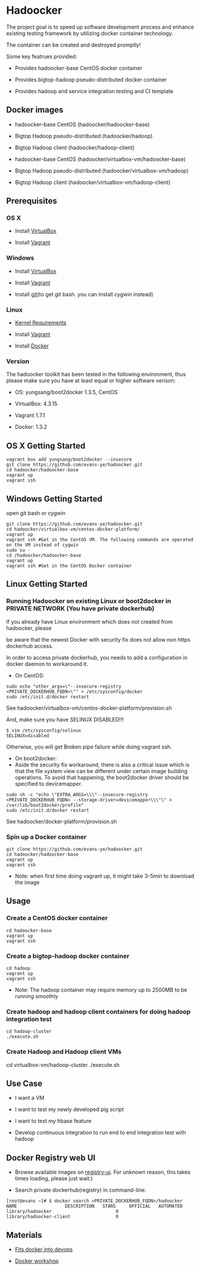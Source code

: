 # Hadoocker

The project goal is to speed up software development process and enhance existing testing framework by utilizing docker container technology.

The container can be created and destroyed promptly!

Some key featrues provided:

* Provides hadoocker-base CentOS docker container

* Provides bigtop-hadoop pseudo-distributed docker container

* Provides hadoop and service integration testing and CI template

## Docker images

* hadoocker-base CentOS (hadoocker/hadoocker-base)

* Bigtop Hadoop pseudo-distributed (hadoocker/hadoop)

* Bigtop Hadoop client (hadoocker/hadoop-client)


* hadoocker-base CentOS (hadoocker/virtualbox-vm/hadoocker-base)

* Bigtop Hadoop pseudo-distributed (hadoocker/virtualbox-vm/hadoop)

* Bigtop Hadoop client (hadoocker/virtualbox-vm/hadoop-client)

## Prerequisites

### OS X

* Install [VirtualBox](https://www.virtualbox.org/wiki/Downloads)

* Install [Vagrant](http://www.vagrantup.com/downloads.html)

### Windows

* Install [VirtualBox](https://www.virtualbox.org/wiki/Downloads)

* Install [Vagrant](http://www.vagrantup.com/downloads.html)

* Install [git](http://git-scm.com/download/win)(to get git bash. you can install cygwin instead)

### Linux

* [Kernel Requirements](http://docker.readthedocs.org/en/v0.5.3/installation/kernel/)

* Install [Vagrant](http://www.vagrantup.com/downloads.html)

* Install [Docker](https://docs.docker.com/installation/)

### Version

The hadoocker toolkit has been tested in the following environment, thus please make sure you have at least equal or higher software verison:

* OS: yungsang/boot2docker 1.3.5, CentOS

* VirtualBox: 4.3.15

* Vagrant 1.7.1

* Docker: 1.3.2

## OS X Getting Started

```
vagrant box add yungsang/boot2docker --insecure
git clone https://github.com/evans-ye/hadoocker.git
cd hadoocker/hadoocker-base
vagrant up
vagrant ssh
```

## Windows Getting Started

open git bash or cygwin

```
git clone https://github.com/evans-ye/hadoocker.git
cd hadoocker/virtualbox-vm/centos-docker-platform/
vagrant up
vagrant ssh #Get in the CentOS VM. The following commands are operated on the VM instead of cygwin
sudo su -
cd /hadoocker/hadoocker-base
vagrant up
vagrant ssh #Get in the CentOS Docker container
```

## Linux Getting Started

### Running Hadoocker on existing Linux or boot2docker in PRIVATE NETWORK (You have private dockerhub)

If you already have Linux environment which does not created from hadoocker, please

be aware that the newest Docker with security fix does not allow non https dockerhub access.

In order to access private dockerhub, you needs to add a configuration in docker daemon to workaround it.

* On CentOS:

```
sudo echo "other_args=\"--insecure-registry <PRIVATE_DOCKERHUB_FQDN>\"" > /etc/sysconfig/docker
sudo /etc/init.d/docker restart
```

See hadoocker/virtualbox-vm/centos-docker-platform/provision.sh

And, make sure you have SELINUX DISABLED!!!

```
$ vim /etc/sysconfig/selinux
SELINUX=disabled
```
Otherwise, you will get Broken pipe failure while doing vagrant ssh.

* On boot2docker:
 * Aside the security fix workaround, there is also a critical issue which is that the file system view can be different under certain image building operations. To avoid that happening, the boot2docker driver should be specified to devicemapper.

```
sudo sh -c "echo \"EXTRA_ARGS=\\\"--insecure-registry <PRIVATE_DOCKERHUB_FQDN> --storage-driver=devicemapper\\\"\" > /var/lib/boot2docker/profile"
sudo /etc/init.d/docker restart
```

See hadoocker/docker-platform/provision.sh

### Spin up a Docker container

```
git clone https://github.com/evans-ye/hadoocker.git
cd hadoocker/hadoocker-base
vagrant up
vagrant ssh
```

* Note: when first time doing vagrant up, it might take 3-5min to download the image

## Usage

### Create a CentOS docker container

```
cd hadoocker-base 
vagrant up
vagrant ssh
```

### Create a bigtop-hadoop docker container

```
cd hadoop 
vagrant up
vagrant ssh
```

* Note: The hadoop container may require memory up to 2500MB to be running smoothly

### Create hadoop and hadoop client containers for doing hadoop integration test

```
cd hadoop-cluster
./execute.sh
```

### Create Hadoop and Hadoop client VMs

cd virtualbox-vm/hadoop-cluster
./execute.sh

## Use Case

* I want a VM

* I want to test my newly developed pig script

* I want to test my hbase feature

* Develop continuous integration to run end to end integration test with hadoop

## Docker Registry web UI

* Browse available images on [registry-ui](http://<PRIVATE_DOCKERHUB_FQDN>:8080/ui/repository/index). For unknown reason, this takes times loading, please just wait:)

* Search private dockerhub(registry) in command-line:

```
[root@evans ~]# $ docker search <PRIVATE_DOCKERHUB_FQDN>/hadoocker
NAME                  DESCRIPTION   STARS     OFFICIAL   AUTOMATED
library/hadoocker                        0
library/hadoocker-client                 0
```

## Materials

* [Fits docker into devops](http://www.slideshare.net/saintya/fits-docker-into-devops)

* [Docker workshop](http://www.slideshare.net/saintya/docker-workshop-40590740)

